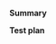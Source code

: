 <!-- Thanks for submitting a pull request! Please provide enough information so that others can review your pull request. The two fields below are mandatory. -->

**Summary**

<!-- Explain the **motivation** for making this change. What existing problem does the pull request solve? -->

**Test plan**

<!-- Demonstrate the code is solid. Example: The exact commands you ran and their output, screenshots / videos if the pull request changes UI. -->
